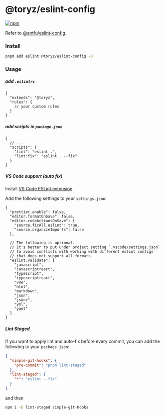 # @toryz/eslint-config

[![npm](https://img.shields.io/npm/v/@toryz/eslint-config?color=1dd1a1&label=)](https://npmjs.com/package/@toryz/eslint-config)

Refer to [@antfu/eslint-config](https://github.com/antfu/eslint-config).

### Install

```bash
pnpm add eslint @toryz/eslint-config -D
```

### Usage

##### add `.eslintrc`
```jsonc
{
  "extends": "@toryz",
  "rules": {
    // your custom rules
  }
}
```

##### add scripts in `package.json`
```jsonc
{
  // ...
  "scripts": {
    "lint": "eslint .",
    "lint:fix": "eslint . --fix"
  }
}
```

##### VS Code support (auto fix)

Install [VS Code ESLint extension](https://marketplace.visualstudio.com/items?itemName=dbaeumer.vscode-eslint)

Add the following settings to your `settings.json`:

```jsonc
{
  "prettier.enable": false,
  "editor.formatOnSave": false,
  "editor.codeActionsOnSave": {
    "source.fixAll.eslint": true,
    "source.organizeImports": false
  },

  // The following is optional.
  // It's better to put under project setting `.vscode/settings.json`
  // to avoid conflicts with working with different eslint configs
  // that does not support all formats.
  "eslint.validate": [
    "javascript",
    "javascriptreact",
    "typescript",
    "typescriptreact",
    "vue",
    "html",
    "markdown",
    "json",
    "jsonc",
    "yml",
    "yaml"
  ]
}
```

##### Lint Staged

If you want to apply lint and auto-fix before every commit, you can add the following to your `package.json`:

```json
{
  "simple-git-hooks": {
    "pre-commit": "pnpm lint-staged"
  },
  "lint-staged": {
    "*": "eslint --fix"
  }
}
```

and then

```bash
npm i -D lint-staged simple-git-hooks
```